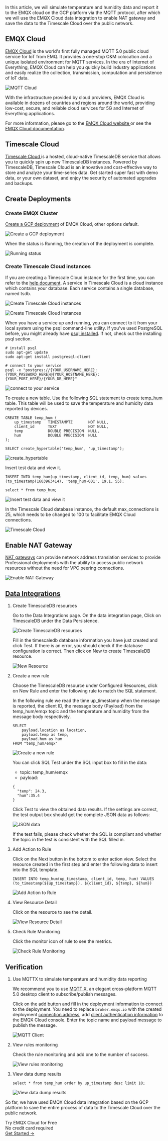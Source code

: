 In this article, we will simulate temperature and humidity data and report it to the EMQX cloud on the GCP platform via the MQTT protocol, after which we will use the EMQX Cloud data integration to enable NAT gateway and save the data to the Timescale Cloud over the public network. 

## EMQX Cloud

[EMQX Cloud](https://www.emqx.com/en/cloud) is the world's first fully managed MQTT 5.0 public cloud service for IoT from EMQ. It provides a one-stop O&M colocation and a unique isolated environment for MQTT services. In the era of Internet of Everything, EMQX Cloud can help you quickly build industry applications and easily realize the collection, transmission, computation and persistence of IoT data.

![MQTT Cloud](https://assets.emqx.com/images/6996e8a78944b572621ceabca1830534.png)

With the infrastructure provided by cloud providers, EMQX Cloud is available in dozens of countries and regions around the world, providing low-cost, secure, and reliable cloud services for 5G and Internet of Everything applications.

For more information, please go to the [EMQX Cloud website ](https://www.emqx.com/en)or see the [EMQX Cloud documentation](https://docs.emqx.com/en/cloud/latest/).

## Timescale Cloud

[Timescale Cloud ](https://www.timescale.com/cloud/)is a hosted, cloud-native TimescaleDB service that allows you to quickly spin up new TimescaleDB instances. Powered by TimescaleDB, Timescale Cloud is an innovative and cost-effective way to store and analyze your time-series data. Get started super fast with demo data, or your own dataset, and enjoy the security of automated upgrades and backups.

## Create Deployments

### Create EMQX Cluster

[Create a GCP deployment](https://docs.emqx.com/en/cloud/latest/create/overview.html) of EMQX Cloud, other options default.

![Create a GCP deployment](https://assets.emqx.com/images/3cb826c937ec34673ce17e1e17ec6852.png)

When the status is Running, the creation of the deployment is complete.

![Running status](https://assets.emqx.com/images/d91d81879de8b4f545e67a96ff381300.png)

### Create Timescale Cloud instances

If you are creating a Timescale Cloud instance for the first time, you can refer to the [help document](https://docs.timescale.com/getting-started/latest/). A service in Timescale Cloud is a cloud instance which contains your database. Each service contains a single database, named tsdb.

![Create Timescale Cloud instances](https://assets.emqx.com/images/42a9513aef3668482cca9bd84a20896a.png)
 
![Create Timescale Cloud instances](https://assets.emqx.com/images/f330ba69cdee0da95221c1f90ce4847a.png)
 
When you have a service up and running, you can connect to it from your local system using the psql command-line utility. If you've used PostgreSQL before, you might already have [psql installed](https://docs.timescale.com/use-timescale/latest/connecting/psql/). If not, check out the installing psql section.

```
# install psql
sudo apt-get update
sudo apt-get install postgresql-client

# connect to your service
psql -x "postgres://{YOUR_USERNAME_HERE}:{YOUR_PASSWORD_HERE}@{YOUR_HOSTNAME_HERE}:{YOUR_PORT_HERE}/{YOUR_DB_HERE}"
```

![connect to your service](https://assets.emqx.com/images/9dc808cb11227bc5611e5149f2cc36ad.png)
 
To create a new table. Use the following SQL statement to create temp_hum table. This table will be used to save the temperature and humidity data reported by devices.

```
CREATE TABLE temp_hum (
    up_timestamp   TIMESTAMPTZ       NOT NULL,
    client_id      TEXT              NOT NULL,
    temp           DOUBLE PRECISION  NULL,
    hum            DOUBLE PRECISION  NULL
);

SELECT create_hypertable('temp_hum', 'up_timestamp');
```

![create_hypertable](https://assets.emqx.com/images/8710f9e8c14d63f91e8688f23435df0a.png)
 
Insert test data and view it.

```
INSERT INTO temp_hum(up_timestamp, client_id, temp, hum) values (to_timestamp(1603963414), 'temp_hum-001', 19.1, 55);

select * from temp_hum;
```

![Insert test data and view it](https://assets.emqx.com/images/00a20f51365bcd86b77cb6f23617d1b4.png)

In the Timescale Cloud database instance, the default max_connections is 25, which needs to be changed to 100 to facilitate EMQX Cloud connections.

![Timescale Cloud](https://assets.emqx.com/images/9ca27b01a384414267798773f9533330.png)

 
## Enable NAT Gateway

[NAT gateways](https://docs.emqx.com/en/cloud/latest/vas/nat-gateway.html#service-activation) can provide network address translation services to provide Professional deployments with the ability to access public network resources without the need for VPC peering connections.

![Enable NAT Gateway](https://assets.emqx.com/images/25029211050bd502629f47d0f49de884.png)
  

## [**Data Integrations**](https://docs.emqx.com/en/cloud/latest/rule_engine/rule_engine_confluent.html)

1. Create TimescaleDB resources

   Go to the Data Integrations page. On the data integration page, Click on TimescaleDB under the Data Persistence.

   ![Create TimescaleDB resources](https://assets.emqx.com/images/d60c337968d147fbbebb499fee287184.png)

   Fill in the timescaledb database information you have just created and click Test. If there is an error, you should check if the database configuration is correct. Then click on New to create TimescaleDB resource.

   ![New Resource](https://assets.emqx.com/images/7a226be1c960945634826ce7df2419d7.png)
 
2. Create a new rule

   Choose the TimescaleDB resource under Configured Resources, click on New Rule and enter the following rule to match the SQL statement.

   In the following rule we read the time up_timestamp when the message is reported, the client ID, the message body (Payload) from the temp_hum/emqx topic and the temperature and humidity from the message body respectively.

   ```
   SELECT
       payload.location as location, 
       payload.temp as temp, 
       payload.hum as hum
   FROM "temp_hum/emqx"
   ```

   ![Create a new rule](https://assets.emqx.com/images/ab5e25eb2ba117d0bd92174c01934529.png)
 
   You can click SQL Test under the SQL input box to fill in the data:

   - topic: temp_hum/emqx
   - payload:

   ```
   {
     "temp": 24.3,
     "hum":35.4
   }
   ```

   Click Test to view the obtained data results. If the settings are correct, the test output box should get the complete JSON data as follows:

   ![JSON data](https://assets.emqx.com/images/f3e81faab07e6195691cecbfd06de2b8.png)

   If the test fails, please check whether the SQL is compliant and whether the topic in the test is consistent with the SQL filled in.

3. Add Action to Rule

   Click on the Next button in the bottom to enter action view. Select the resource created in the first step and enter the following data to insert into the SQL template.

   ```
   INSERT INTO temp_hum(up_timestamp, client_id, temp, hum) VALUES (to_timestamp(${up_timestamp}), ${client_id}, ${temp}, ${hum})
   ```

   ![Add Action to Rule](https://assets.emqx.com/images/8b79696d11651ee88e5ad92b596a1459.png)

4. View Resource Detail

   Click on the resource to see the detail.

   ![View Resource Detail](https://assets.emqx.com/images/79a93c34ad706af57cb19888c1a745d6.png)

5. Check Rule Monitoring

   Click the monitor icon of rule to see the metrics.

   ![Check Rule Monitoring](https://assets.emqx.com/images/67a8747ea1fca662add1f76f8ffd9b34.png)

## **Verification**

1. Use MQTTX to simulate temperature and humidity data reporting

   We recommend you to use [MQTT X](https://mqttx.app/), an elegant cross-platform MQTT 5.0 desktop client to subscribe/publish messages.

   Click on the add button and fill in the deployment information to connect to the deployment. You need to replace `broker.emqx.io` with the created deployment [connection address](https://docs.emqx.com/en/cloud/latest/create/overview.html#view-deployment-information), add [client authentication information](https://docs.emqx.com/en/cloud/latest/deployments/auth_overview.html#authentication) to the EMQX Cloud console. Enter the topic name and payload message to publish the message.

   ![MQTT Client](https://assets.emqx.com/images/220a77e00ad55b085c2880ca76ad51a6.png) 

2. View rules monitoring

   Check the rule monitoring and add one to the number of success.

   ![View rules monitoring](https://assets.emqx.com/images/13aa73265e1b6b624a6369ae4c4c4636.png)

3. View data dump results

   ```
   select * from temp_hum order by up_timestamp desc limit 10;
   ```

   ![View data dump results](https://assets.emqx.com/images/68c7a91866190bcb0bb4f1fdaf500b64.png)

So far, we have used EMQX Cloud data integration based on the GCP platform to save the entire process of data to the Timescale Cloud over the public network. 


<section class="promotion">
    <div>
        Try EMQX Cloud for Free
        <div class="is-size-14 is-text-normal has-text-weight-normal">No credit card required</div>
    </div>
    <a href="https://accounts.emqx.com/signup?continue=https://cloud-intl.emqx.com/console/deployments/0?oper=new" class="button is-gradient px-5">Get Started →</a>
</section>
